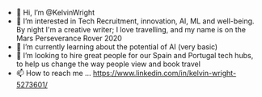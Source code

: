 - 👋 Hi, I’m @KelvinWright
- 👀 I’m interested in Tech Recruitment, innovation, AI, ML and well-being. By night I'm a creative writer; I love travelling, and my name is on the Mars Perseverance Rover 2020
- 🌱 I’m currently learning about the potential of AI (very basic)
- 💞️ I’m looking to hire great people for our Spain and Portugal tech hubs, to help us change the way people view and book travel 
- 📫 How to reach me ... https://www.linkedin.com/in/kelvin-wright-5273601/

<!---
KelvinWright/KelvinWright is a ✨ special ✨ repository because its `README.md` (this file) appears on your GitHub profile.
You can click the Preview link to take a look at your changes.
--->
